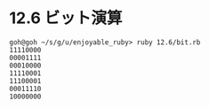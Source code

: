 # 12.6 ビット演算

```
goh@goh ~/s/g/u/enjoyable_ruby> ruby 12.6/bit.rb
11110000
00001111
00010000
11110001
11100001
00011110
10000000
```


